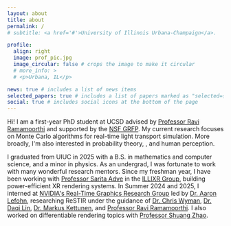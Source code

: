 ```yaml
---
layout: about
title: about
permalink: /
# subtitle: <a href='#'>University of Illinois Urbana-Champaign</a>.

profile:
  align: right
  image: prof_pic.jpg
  image_circular: false # crops the image to make it circular
  # more_info: >
  # <p>Urbana, IL</p>

news: true # includes a list of news items
selected_papers: true # includes a list of papers marked as "selected={true}"
social: true # includes social icons at the bottom of the page
---
```


Hi! I am a first-year PhD student at UCSD advised by [Professor Ravi Ramamoorthi](https://cseweb.ucsd.edu/~ravir/) and supported by the [NSF GRFP](https://www.nsf.gov/funding/opportunities/grfp-nsf-graduate-research-fellowship-program). My current research focuses on Monte Carlo algorithms for real-time light transport simulation. More broadly, I'm also interested in probability theory, , and human perception.

I graduated from UIUC in 2025 with a B.S. in mathematics and computer science, and a minor in physics. As an undergrad, I was fortunate to work with many wonderful research mentors. Since my freshman year, I have been working with [Professor Sarita Adve](https://sadve.cs.illinois.edu/) in the [ILLIXR Group](https://illixr.org/), building power-efficient XR rendering systems. In Summer 2024 and 2025, I interned at [NVIDIA's Real-Time Graphics Research Group](https://research.nvidia.com/labs/rtr/) led by [Dr. Aaron Lefohn](https://research.nvidia.com/labs/rtr/author/aaron-lefohn/), researching ReSTIR under the guidance of [Dr. Chris Wyman](https://cwyman.org/), [Dr. Daqi Lin](https://dqlin.xyz/), [Dr. Markus Kettunen](https://research.nvidia.com/labs/rtr/author/markus-kettunen/), and [Professor Ravi Ramamoorthi](https://cseweb.ucsd.edu/~ravir/). I also worked on differentiable rendering topics with [Professor Shuang Zhao](https://shuangz.com/).
